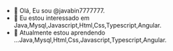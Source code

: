 - 👋 Olá, Eu sou @javabin7777777.
- 👀 Eu estou interessado em Java,Mysql,Javascript,Html,Css,Typescript,Angular.
- 🌱 Atualmente estou aprendendo ...Java,Mysql,Html,Css,Javascript,Typescript,Angular.

<!---
javabin7777777/javabin7777777 is a ✨ special ✨ repository because its `README.md` (this file) appears on your GitHub profile.
You can click the Preview link to take a look at your changes.
--->

